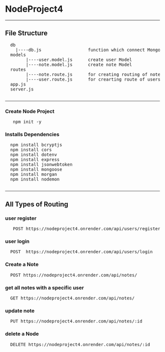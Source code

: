 # NodeProject4
---
## File Structure

<pre>
  db
    |----db.js                  function which connect MongoDB
  models
        |----user.model.js      create user Model
        |----note.model.js      create note Model
  routes
        |----note.route.js      for creating routing of notes
        |----user.route.js      for crearting route of users 
  app.js                        
  server.js
  
</pre>
---
### Create Node Project
<pre>
   npm init -y
</pre>

### Installs Dependencies
<pre>
  npm install bcryptjs
  npm install cors
  npm install dotenv
  npm install express
  npm install jsonwebtoken
  npm install mongoose
  npm install morgan
  npm install nodemon
  
</pre>
---
## All Types of Routing
###  user register
<pre>
   POST https://nodeproject4.onrender.com/api/users/register
</pre>

### user login
<pre>
  POST  https://nodeproject4.onrender.com/api/users/login
</pre>

### Create a Note
<pre>
  POST https://nodeproject4.onrender.com/api/notes/
</pre>
### get all notes with a specific user
<pre>
  GET https://nodeproject4.onrender.com/api/notes/
</pre>
###  update note
<pre>
  PUT https://nodeproject4.onrender.com/api/notes/:id
</pre>
### delete a Node
<pre>
  DELETE https://nodeproject4.onrender.com/api/notes/:id
</pre>










  
